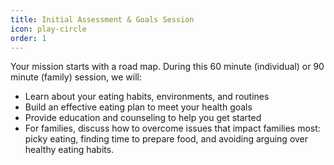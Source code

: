 ```yaml
---
title: Initial Assessment & Goals Session
icon: play-circle
order: 1
---
```


Your mission starts with a road map. During this 60 minute (individual) or 90 minute (family) session, we will:

* Learn about your eating habits, environments, and routines
* Build an effective eating plan to meet your health goals
* Provide education and counseling to help you get started
* For families, discuss how to overcome issues that impact families most: picky eating, finding time to prepare food, and avoiding arguing over healthy eating habits.

